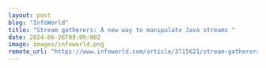 ```yaml
---
layout: post
blog: "InfoWorld"
title: "Stream gatherers: A new way to manipulate Java streams "
date: 2024-06-26T09:00:00Z
image: images/infoworld.png
remote_url: "https://www.infoworld.com/article/3715621/stream-gatherers-a-new-way-to-manipulate-java-streams.html#tk.rss_applicationdevelopment"
---
```

